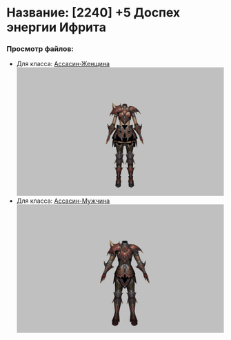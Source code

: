 # Название: [2240] +5 Доспех энергии Ифрита

### Просмотр файлов:
- Для класса: [Ассасин-Женщина](Ассасин-Женщина)
![p070020.png](Ассасин-Женщина/p070020.png)
- Для класса: [Ассасин-Мужчина](Ассасин-Мужчина)
![p060020.png](Ассасин-Мужчина/p060020.png)
